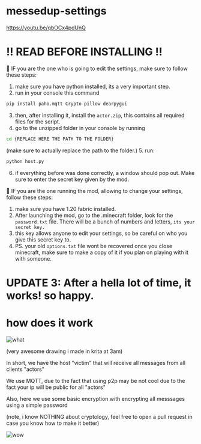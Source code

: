 # messedup-settings
https://youtu.be/qbOCx4pdUnQ

# ‼️ READ BEFORE INSTALLING ‼️

🔴 IF you are the one who is going to edit the settings, make sure to follow these steps:
1. make sure you have python installed, its a very important step.
2. run in your console this command
```bash
pip install paho.mqtt Crypto pillow dearpygui
```
3. then, after installing it, install the `actor.zip`, this contains all required files for the script.
4. go to the unzipped folder in your console by running
```bash
cd {REPLACE HERE THE PATH TO THE FOLDER}
```
(make sure to actually replace the path to the folder.)
5. run:
```bash
python host.py
```
6. if everything before was done correctly, a window should pop out. Make sure to enter the secret key given by the mod.

🔴 IF you are the one running the mod, allowing to change your settings, follow these steps:
1. make sure you have 1.20 fabric installed.
2. After launching the mod, go to the .minecraft folder, look for the `password.txt` file. There will be a bunch of numbers and letters, `its your secret key.`
3. this key allows anyone to edit your settings, so be careful on who you give this secret key to.
4. PS. your old `options.txt` file wont be recovered once you close minecraft, make sure to make a copy of it if you plan on playing with it with someone.

# UPDATE 3: After a hella lot of time, it works! so happy.

# how does it work
![what](https://github.com/dsinkerii/messedup-settings/assets/104655906/626da6e5-8ea3-47a4-ba86-8cf079f68bc8)

(very awesome drawing i made in krita at 3am)

In short, we have the host "victim" that will receive all messages from all clients "actors"

We use MQTT, due to the fact that using p2p may be not cool due to the fact your ip will be public for all "actors"

Also, here we use some basic encryption with encrypting all messsages using a simple password

(note, i know NOTHING about cryptology, feel free to open a pull request in case you know how to make it better)




![wow](https://media.discordapp.net/attachments/1065674628636344420/1123644736922734632/makesweet-3nxz9e.gif?width=440&height=330)
